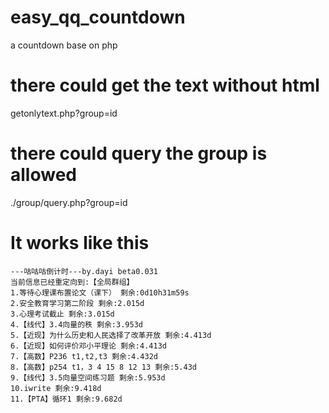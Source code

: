 # easy_qq_countdown
a countdown base on php

# there could get the text without html
getonlytext.php?group=id

# there could query the group is allowed
./group/query.php?group=id


# It works like this
```
---咕咕咕倒计时---by.dayi beta0.031
当前信息已经重定向到:【全局群组】
1.等待心理课布置论文（课下） 剩余:0d10h31m59s
2.安全教育学习第二阶段 剩余:2.015d
3.心理考试截止 剩余:3.015d
4.【线代】3.4向量的秩 剩余:3.953d
5.【近现】为什么历史和人民选择了改革开放 剩余:4.413d
6.【近现】如何评价邓小平理论 剩余:4.413d
7.【高数】P236 t1,t2,t3 剩余:4.432d
8.【高数】p254 t1，3 4 15 8 12 13 剩余:5.43d
9.【线代】3.5向量空间练习题 剩余:5.953d
10.iwrite 剩余:9.418d
11.【PTA】循环1 剩余:9.682d
```
